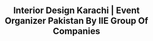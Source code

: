 ---
title: "Interior Design Karachi | Event Organizer Pakistan By IIE Group Of Companies"
url: /karachi/interior-design-karachi-event-organizer-pakistan-by-iie-group-of-companies/
shop: interior decoration
---